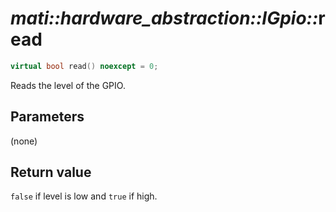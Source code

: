 # _mati::hardware_abstraction::IGpio::_**read**

```cpp
virtual bool read() noexcept = 0;
```

Reads the level of the GPIO.

## Parameters

(none)

## Return value

`false` if level is low and `true` if high.
